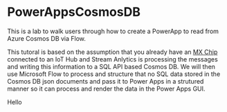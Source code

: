 # PowerAppsCosmosDB
This is a lab to walk users through how to create a PowerApp to read from Azure Cosmos DB via Flow.

This tutoral is based on the assumption that you already have an <a href="http://www.mxchip.com/az3166" target="_blank">MX Chip</a> connected to an IoT Hub and Stream Anlytics is processing the messages and writing this information to a SQL API based Cosmos DB.  We will then use Microsoft Flow to process and structure that no SQL data stored in the Cosmos DB json documents and pass it to Power Apps in a strutured manner so it can process and render the data in the Power Apps GUI.  

Hello